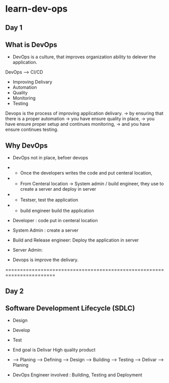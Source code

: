 # learn-dev-ops

## Day 1
## What is DevOps
- DevOps is a culture, that improves organization ability to delever the application.

DevOps --> CI/CD
- Improving Delivary
- Automation
- Quality
- Monitoring
- Testing

Devops is the process of improving application delivary.
-> by ensuring that there is a proper automation
-> you have ensure quality in place, 
-> you have ensure proper setup and continues monitoring, 
-> and you have ensure continues testing.

## Why DevOps
- DevOps not in place, befoer devops
- - Once the developers writes the code and put centeral location,
- - From Centeral location ->  System admin / build engineer, they use to create a server and deploy in server
- - Testser, test the application
- -  build engineer build the application

- Developer : code put in centeral location
- System Admin : create a server
- Build and Release engineer:  Deploy the application in server
- Server Admin: 

- Devops is improve the delivary.


=======================================================================

## Day 2

## Software Development Lifecycle (SDLC)
- Design
- Develop
- Test

- End goal is Delivar High quality product

-  --> Planing  --> Defining --> Design --> Building --> Testing --> Delivar --> Planing

- DevOps Engineer involved : Building, Testing and Deployment


